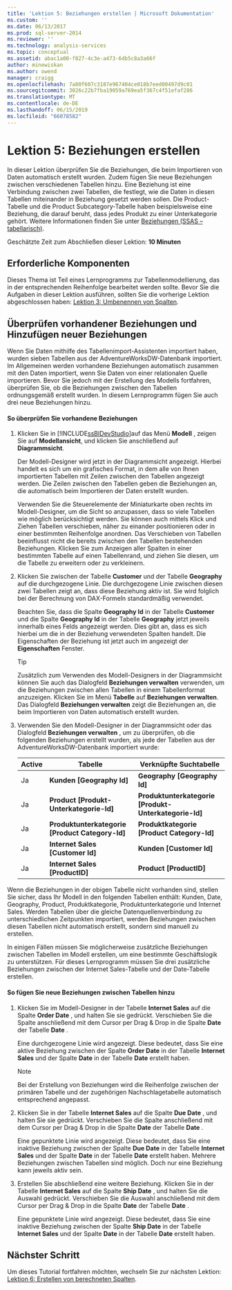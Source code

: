 ```yaml
---
title: 'Lektion 5: Beziehungen erstellen | Microsoft Dokumentation'
ms.custom: ''
ms.date: 06/13/2017
ms.prod: sql-server-2014
ms.reviewer: ''
ms.technology: analysis-services
ms.topic: conceptual
ms.assetid: abac1a00-f827-4c3e-a473-6db5c8a3a66f
author: minewiskan
ms.author: owend
manager: craigg
ms.openlocfilehash: 7a80f607c3187e967404ce018b7eed00497d9c01
ms.sourcegitcommit: 3026c22b7fba19059a769ea5f367c4f51efaf286
ms.translationtype: MT
ms.contentlocale: de-DE
ms.lasthandoff: 06/15/2019
ms.locfileid: "66078582"
---
```

# <a name="lesson-5-create-relationships"></a>Lektion 5: Beziehungen erstellen
  In dieser Lektion überprüfen Sie die Beziehungen, die beim Importieren von Daten automatisch erstellt wurden. Zudem fügen Sie neue Beziehungen zwischen verschiedenen Tabellen hinzu. Eine Beziehung ist eine Verbindung zwischen zwei Tabellen, die festlegt, wie die Daten in diesen Tabellen miteinander in Beziehung gesetzt werden sollen. Die Product-Tabelle und die Product Subcategory-Tabelle haben beispielsweise eine Beziehung, die darauf beruht, dass jedes Produkt zu einer Unterkategorie gehört. Weitere Informationen finden Sie unter [Beziehungen &#40;SSAS – tabellarisch&#41;](tabular-models/relationships-ssas-tabular.md).  
  
 Geschätzte Zeit zum Abschließen dieser Lektion: **10 Minuten**  
  
## <a name="prerequisites"></a>Erforderliche Komponenten  
 Dieses Thema ist Teil eines Lernprogramms zur Tabellenmodellierung, das in der entsprechenden Reihenfolge bearbeitet werden sollte. Bevor Sie die Aufgaben in dieser Lektion ausführen, sollten Sie die vorherige Lektion abgeschlossen haben: [Lektion 3: Umbenennen von Spalten](rename-columns.md).  
  
## <a name="review-existing-relationships-and-add-new-relationships"></a>Überprüfen vorhandener Beziehungen und Hinzufügen neuer Beziehungen  
 Wenn Sie Daten mithilfe des Tabellenimport-Assistenten importiert haben, wurden sieben Tabellen aus der AdventureWorksDW-Datenbank importiert. Im Allgemeinen werden vorhandene Beziehungen automatisch zusammen mit den Daten importiert, wenn Sie Daten von einer relationalen Quelle importieren. Bevor Sie jedoch mit der Erstellung des Modells fortfahren, überprüfen Sie, ob die Beziehungen zwischen den Tabellen ordnungsgemäß erstellt wurden. In diesem Lernprogramm fügen Sie auch drei neue Beziehungen hinzu.  
  
#### <a name="to-review-existing-relationships"></a>So überprüfen Sie vorhandene Beziehungen  
  
1.  Klicken Sie in [!INCLUDE[ssBIDevStudio](../includes/ssbidevstudio-md.md)]auf das Menü **Modell** , zeigen Sie auf **Modellansicht**, und klicken Sie anschließend auf **Diagrammsicht**.  
  
     Der Modell-Designer wird jetzt in der Diagrammsicht angezeigt. Hierbei handelt es sich um ein grafisches Format, in dem alle von Ihnen importierten Tabellen mit Zeilen zwischen den Tabellen angezeigt werden. Die Zeilen zwischen den Tabellen geben die Beziehungen an, die automatisch beim Importieren der Daten erstellt wurden.  
  
     Verwenden Sie die Steuerelemente der Miniaturkarte oben rechts im Modell-Designer, um die Sicht so anzupassen, dass so viele Tabellen wie möglich berücksichtigt werden. Sie können auch mittels Klick und Ziehen Tabellen verschieben, näher zu einander positionieren oder in einer bestimmten Reihenfolge anordnen. Das Verschieben von Tabellen beeinflusst nicht die bereits zwischen den Tabellen bestehenden Beziehungen. Klicken Sie zum Anzeigen aller Spalten in einer bestimmten Tabelle auf einen Tabellenrand, und ziehen Sie diesen, um die Tabelle zu erweitern oder zu verkleinern.  
  
2.  Klicken Sie zwischen der Tabelle **Customer** und der Tabelle **Geography** auf die durchgezogene Linie. Die durchgezogene Linie zwischen diesen zwei Tabellen zeigt an, dass diese Beziehung aktiv ist. Sie wird folglich bei der Berechnung von DAX-Formeln standardmäßig verwendet.  
  
     Beachten Sie, dass die Spalte **Geography Id** in der Tabelle **Customer** und die Spalte **Geography Id** in der Tabelle **Geography** jetzt jeweils innerhalb eines Felds angezeigt werden. Dies gibt an, dass es sich hierbei um die in der Beziehung verwendeten Spalten handelt. Die Eigenschaften der Beziehung ist jetzt auch im angezeigt der **Eigenschaften** Fenster.  
  
    > [!TIP]  
    >  Zusätzlich zum Verwenden des Modell-Designers in der Diagrammsicht können Sie auch das Dialogfeld **Beziehungen verwalten** verwenden, um die Beziehungen zwischen allen Tabellen in einem Tabellenformat anzuzeigen. Klicken Sie im Menü **Tabelle** auf **Beziehungen verwalten**. Das Dialogfeld **Beziehungen verwalten** zeigt die Beziehungen an, die beim Importieren von Daten automatisch erstellt wurden.  
  
3.  Verwenden Sie den Modell-Designer in der Diagrammsicht oder das Dialogfeld **Beziehungen verwalten** , um zu überprüfen, ob die folgenden Beziehungen erstellt wurden, als jede der Tabellen aus der AdventureWorksDW-Datenbank importiert wurde:  
  
    |Active|Tabelle|Verknüpfte Suchtabelle|  
    |------------|-----------|--------------------------|  
    |Ja|**Kunden [Geography Id]**|**Geography [Geography Id]**|  
    |Ja|**Product [Produkt-Unterkategorie-Id]**|**Produktunterkategorie [Produkt-Unterkategorie-Id]**|  
    |Ja|**Produktunterkategorie [Product Category-Id]**|**Produktkategorie [Product Category-Id]**|  
    |Ja|**Internet Sales [Customer Id]**|**Kunden [Customer Id]**|  
    |Ja|**Internet Sales [ProductID]**|**Product [ProductID]**|  
  
 Wenn die Beziehungen in der obigen Tabelle nicht vorhanden sind, stellen Sie sicher, dass Ihr Modell in den folgenden Tabellen enthält: Kunden, Date, Geography, Product, Produktkategorie, Produktunterkategorie und Internet Sales. Werden Tabellen über die gleiche Datenquellenverbindung zu unterschiedlichen Zeitpunkten importiert, werden Beziehungen zwischen diesen Tabellen nicht automatisch erstellt, sondern sind manuell zu erstellen.  
  
 In einigen Fällen müssen Sie möglicherweise zusätzliche Beziehungen zwischen Tabellen im Modell erstellen, um eine bestimmte Geschäftslogik zu unterstützen. Für dieses Lernprogramm müssen Sie drei zusätzliche Beziehungen zwischen der Internet Sales-Tabelle und der Date-Tabelle erstellen.  
  
#### <a name="to-add-new-relationships-between-tables"></a>So fügen Sie neue Beziehungen zwischen Tabellen hinzu  
  
1.  Klicken Sie im Modell-Designer in der Tabelle **Internet Sales** auf die Spalte **Order Date** , und halten Sie sie gedrückt. Verschieben Sie die Spalte anschließend mit dem Cursor per Drag &amp; Drop in die Spalte **Date** der Tabelle **Date** .  
  
     Eine durchgezogene Linie wird angezeigt. Diese bedeutet, dass Sie eine aktive Beziehung zwischen der Spalte **Order Date** in der Tabelle **Internet Sales** und der Spalte **Date** in der Tabelle **Date** erstellt haben.  
  
    > [!NOTE]  
    >  Bei der Erstellung von Beziehungen wird die Reihenfolge zwischen der primären Tabelle und der zugehörigen Nachschlagetabelle automatisch entsprechend angepasst.  
  
2.  Klicken Sie in der Tabelle **Internet Sales** auf die Spalte **Due Date** , und halten Sie sie gedrückt. Verschieben Sie die Spalte anschließend mit dem Cursor per Drag &amp; Drop in die Spalte **Date** der Tabelle **Date** .  
  
     Eine gepunktete Linie wird angezeigt. Diese bedeutet, dass Sie eine inaktive Beziehung zwischen der Spalte **Due Date** in der Tabelle **Internet Sales** und der Spalte **Date** in der Tabelle **Date** erstellt haben. Mehrere Beziehungen zwischen Tabellen sind möglich. Doch nur eine Beziehung kann jeweils aktiv sein.  
  
3.  Erstellen Sie abschließend eine weitere Beziehung. Klicken Sie in der Tabelle **Internet Sales** auf die Spalte **Ship Date** , und halten Sie die Auswahl gedrückt. Verschieben Sie die Auswahl anschließend mit dem Cursor per Drag &amp; Drop in die Spalte **Date** der Tabelle **Date** .  
  
     Eine gepunktete Linie wird angezeigt. Diese bedeutet, dass Sie eine inaktive Beziehung zwischen der Spalte **Ship Date** in der Tabelle **Internet Sales** und der Spalte **Date** in der Tabelle **Date** erstellt haben.  
  
## <a name="next-step"></a>Nächster Schritt  
 Um dieses Tutorial fortfahren möchten, wechseln Sie zur nächsten Lektion: [Lektion 6: Erstellen von berechneten Spalten](lesson-5-create-calculated-columns.md).  
  
  
